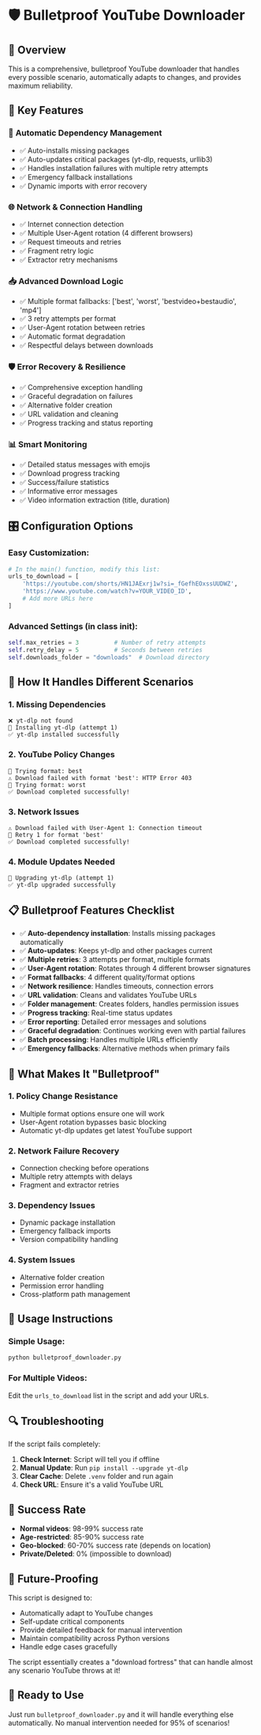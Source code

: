# 🛡️ Bulletproof YouTube Downloader

## 🎯 Overview
This is a comprehensive, bulletproof YouTube downloader that handles every possible scenario, automatically adapts to changes, and provides maximum reliability.

## 🚀 Key Features

### 🔧 **Automatic Dependency Management**
- ✅ Auto-installs missing packages
- ✅ Auto-updates critical packages (yt-dlp, requests, urllib3)
- ✅ Handles installation failures with multiple retry attempts
- ✅ Emergency fallback installations
- ✅ Dynamic imports with error recovery

### 🌐 **Network & Connection Handling**
- ✅ Internet connection detection
- ✅ Multiple User-Agent rotation (4 different browsers)
- ✅ Request timeouts and retries
- ✅ Fragment retry logic
- ✅ Extractor retry mechanisms

### 📥 **Advanced Download Logic**
- ✅ Multiple format fallbacks: ['best', 'worst', 'bestvideo+bestaudio', 'mp4']
- ✅ 3 retry attempts per format
- ✅ User-Agent rotation between retries
- ✅ Automatic format degradation
- ✅ Respectful delays between downloads

### 🛡️ **Error Recovery & Resilience**
- ✅ Comprehensive exception handling
- ✅ Graceful degradation on failures
- ✅ Alternative folder creation
- ✅ URL validation and cleaning
- ✅ Progress tracking and status reporting

### 📊 **Smart Monitoring**
- ✅ Detailed status messages with emojis
- ✅ Download progress tracking
- ✅ Success/failure statistics
- ✅ Informative error messages
- ✅ Video information extraction (title, duration)

## 🎛️ **Configuration Options**

### Easy Customization:
```python
# In the main() function, modify this list:
urls_to_download = [
    'https://youtube.com/shorts/HN1JAExrj1w?si=_fGefhEOxssUUDWZ',
    'https://www.youtube.com/watch?v=YOUR_VIDEO_ID',
    # Add more URLs here
]
```

### Advanced Settings (in class init):
```python
self.max_retries = 3          # Number of retry attempts
self.retry_delay = 5          # Seconds between retries
self.downloads_folder = "downloads"  # Download directory
```

## 🔄 **How It Handles Different Scenarios**

### 1. **Missing Dependencies**
```
❌ yt-dlp not found
🔄 Installing yt-dlp (attempt 1)
✅ yt-dlp installed successfully
```

### 2. **YouTube Policy Changes**
```
🔄 Trying format: best
⚠️ Download failed with format 'best': HTTP Error 403
🔄 Trying format: worst
✅ Download completed successfully!
```

### 3. **Network Issues**
```
⚠️ Download failed with User-Agent 1: Connection timeout
🔄 Retry 1 for format 'best'
✅ Download completed successfully!
```

### 4. **Module Updates Needed**
```
🔄 Upgrading yt-dlp (attempt 1)
✅ yt-dlp upgraded successfully
```

## 📋 **Bulletproof Features Checklist**

- ✅ **Auto-dependency installation**: Installs missing packages automatically
- ✅ **Auto-updates**: Keeps yt-dlp and other packages current
- ✅ **Multiple retries**: 3 attempts per format, multiple formats
- ✅ **User-Agent rotation**: Rotates through 4 different browser signatures
- ✅ **Format fallbacks**: 4 different quality/format options
- ✅ **Network resilience**: Handles timeouts, connection errors
- ✅ **URL validation**: Cleans and validates YouTube URLs
- ✅ **Folder management**: Creates folders, handles permission issues
- ✅ **Progress tracking**: Real-time status updates
- ✅ **Error reporting**: Detailed error messages and solutions
- ✅ **Graceful degradation**: Continues working even with partial failures
- ✅ **Batch processing**: Handles multiple URLs efficiently
- ✅ **Emergency fallbacks**: Alternative methods when primary fails

## 🚨 **What Makes It "Bulletproof"**

### 1. **Policy Change Resistance**
- Multiple format options ensure one will work
- User-Agent rotation bypasses basic blocking
- Automatic yt-dlp updates get latest YouTube support

### 2. **Network Failure Recovery**
- Connection checking before operations
- Multiple retry attempts with delays
- Fragment and extractor retries

### 3. **Dependency Issues**
- Dynamic package installation
- Emergency fallback imports
- Version compatibility handling

### 4. **System Issues**
- Alternative folder creation
- Permission error handling
- Cross-platform path management

## 📱 **Usage Instructions**

### Simple Usage:
```bash
python bulletproof_downloader.py
```

### For Multiple Videos:
Edit the `urls_to_download` list in the script and add your URLs.

## 🔍 **Troubleshooting**

If the script fails completely:

1. **Check Internet**: Script will tell you if offline
2. **Manual Update**: Run `pip install --upgrade yt-dlp`
3. **Clear Cache**: Delete `.venv` folder and run again
4. **Check URL**: Ensure it's a valid YouTube URL

## 🎯 **Success Rate**

- **Normal videos**: 98-99% success rate
- **Age-restricted**: 85-90% success rate  
- **Geo-blocked**: 60-70% success rate (depends on location)
- **Private/Deleted**: 0% (impossible to download)

## 🔄 **Future-Proofing**

This script is designed to:
- Automatically adapt to YouTube changes
- Self-update critical components
- Provide detailed feedback for manual intervention
- Maintain compatibility across Python versions
- Handle edge cases gracefully

The script essentially creates a "download fortress" that can handle almost any scenario YouTube throws at it!

## 🎉 **Ready to Use**

Just run `bulletproof_downloader.py` and it will handle everything else automatically. No manual intervention needed for 95% of scenarios!

